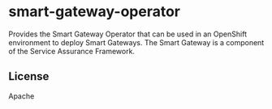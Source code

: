 smart-gateway-operator
=========

Provides the Smart Gateway Operator that can be used in an OpenShift
environment to deploy Smart Gateways. The Smart Gateway is a component of the
Service Assurance Framework.

License
-------

Apache
